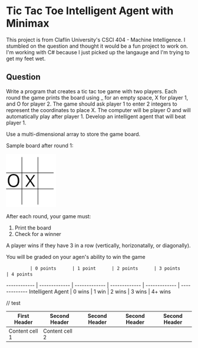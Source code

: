 # Tic Tac Toe Intelligent Agent with Minimax

This project is from Claflin University's CSCI 404 - Machine Intelligence. I stumbled on the question and thought it would be a fun project to work on. I'm working with C# because I just picked up the langauge and I'm trying to get my feet wet.

## Question

Write a program that creates a tic tac toe game with two players. Each round the game prints the board using _ for an empty space, X for player 1, and O for player 2. The game should ask player 1 to enter 2 integers to represent the coordinates to place X. The computer will be player O and will automatically play after player 1. Develop an intelligent agent that will beat player 1.

Use a multi-dimensional array to store the game board.

Sample board after round 1:

![Sample Board](/img/sample-board.png)

After each round, your game must:

1. Print the board
2. Check for a winner

A player wins if they have 3 in a row (vertically, horizonatally, or diagonally).

You will be graded on your agen's ability to win the game

             | 0 points      | 1 point      | 2 points      | 3 points      | 4 points
------------ | ------------- | ------------- | ------------- | ------------- | ------------- 
Intelligent Agent | 0 wins | 1 win | 2 wins | 3 wins | 4+ wins


// test

First Header | Second Header | Second Header | Second Header | Second Header
------------ | ------------- | ------------- | ------------- | ------------- 
Content cell 1 | Content cell 2
